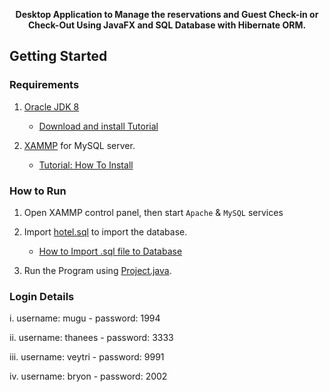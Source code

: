 <div align="center">
<strong><p>Desktop Application to Manage the reservations and Guest Check-in or Check-Out Using JavaFX and SQL Database with Hibernate ORM. </p></strong>
</div>

## Getting Started

### Requirements
1. [Oracle JDK 8](https://www.oracle.com/java/technologies/javase/javase8u211-later-archive-downloads.html)

    - [Download and install Tutorial](https://youtu.be/XsdvQD_SDvw)

2. [XAMMP](https://www.apachefriends.org/index.html) for MySQL server.
  
    - [Tutorial: How To Install](https://youtu.be/N43oVPkrTg8)
    
### How to Run

1. Open XAMMP control panel, then start `Apache` & `MySQL` services

2. Import [hotel.sql](/hotel.sql) to import the database.

    - [How to Import .sql file to Database](https://youtu.be/GHSis3KwnkM)

3. Run the Program using [Project.java](/src/project/Project.java).

### Login Details

i. username: mugu - password: 1994
    
ii. username: thanees - password: 3333
    
iii. username: veytri - password: 9991
   
iv. username: bryon - password: 2002
